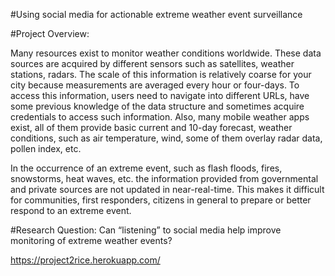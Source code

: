 #Using social media for actionable extreme weather event surveillance

#Project Overview:

Many resources exist to monitor weather conditions worldwide. These data sources are
acquired by different sensors such as satellites, weather stations, radars. The scale of
this information is relatively coarse for your city because measurements are averaged
every hour or four-days. To access this information, users need to navigate into different
URLs, have some previous knowledge of the data structure and sometimes acquire
credentials to access such information. Also, many mobile weather apps exist, all of
them provide basic current and 10-day forecast, weather conditions, such as air
temperature, wind, some of them overlay radar data, pollen index, etc.

In the occurrence of an extreme event, such as flash floods, fires, snowstorms, heat
waves, etc. the information provided from governmental and private sources are not
updated in near-real-time. This makes it difficult for communities, first responders,
citizens in general to prepare or better respond to an extreme event.

#Research Question: Can “listening” to social media help improve monitoring of
extreme weather events?

https://project2rice.herokuapp.com/
